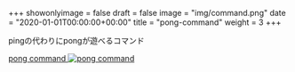 +++
showonlyimage = false
draft = false
image = "img/command.png"
date = "2020-01-01T00:00:00+00:00"
title = "pong-command"
weight = 3
+++

pingの代わりにpongが遊べるコマンド

<!--more-->

[pong command
![pong command][1]
](https://github.com/kurehajime/pong-command)


[1]: /img/pongcommand.gif